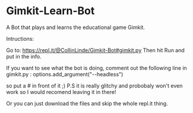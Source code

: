 # Gimkit-Learn-Bot
A Bot that plays and learns the educational game Gimkit.


Intructions: 

Go to: https://repl.it/@CollinLinde/Gimkit-Bot#gimkit.py
Then hit Run and put in the info.

If you want to see what the bot is doing, comment out the following line in gimkit.py :
options.add_argument("--headless")

so put a # in front of it ;) P.S it is really glitchy and probobaly won't even work so I would recomend leaving it in there!


Or you can just download the files and skip the whole repl.it thing.

